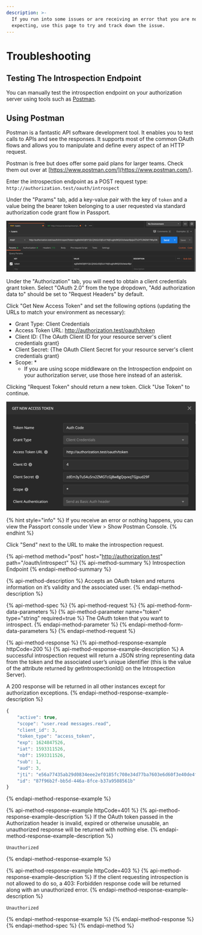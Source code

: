 ```yaml
---
description: >-
  If you run into some issues or are receiving an error that you are not
  expecting, use this page to try and track down the issue.
---
```


# Troubleshooting

## Testing The Introspection Endpoint

You can manually test the introspection endpoint on your authorization server using tools such as [Postman](https://www.postman.com/).

## Using Postman

Postman is a fantastic API software development tool. It enables you to test calls to APIs and see the responses. It supports most of the common OAuth flows and allows you to manipulate and define every aspect of an HTTP request.

Postman is free but does offer some paid plans for larger teams. Check them out over at [https://www.postman.com/](https://www.postman.com/).

Enter the introspection endpoint as a POST request type: `http://authorization.test/oauth/introspect`

Under the "Params" tab, add a key-value pair with the key of `token` and a value being the bearer token belonging to a user requested via standard authorization code grant flow in Passport.

![Introspection Key Value Example](.gitbook/assets/screen-shot-2020-06-28-at-1.52.33-pm.png)

Under the "Authorization" tab, you will need to obtain a client credentials grant token. Select "OAuth 2.0" from the type dropdown, "Add authorization data to" should be set to "Request Headers" by default.

Click "Get New Access Token" and set the following options \(updating the URLs to match your environment as necessary\):

* Grant Type: Client Credentials
* Access Token URL: http://authorization.test/oauth/token
* Client ID: {The OAuth Client ID for your resource server's client credentials grant}
* Client Secret: {The OAuth Client Secret for your resource server's client credentials grant}
* Scope: \*
  * If you are using scope middleware on the Introspection endpoint on your authorization server, use those here instead of an asterisk.

Clicking "Request Token" should return a new token. Click "Use Token" to continue.

![Client Credentials Token Request Example](.gitbook/assets/screen-shot-2020-06-28-at-1.53.05-pm.png)

{% hint style="info" %}
If you receive an error or nothing happens, you can view the Passport console under View &gt; Show Postman Console.
{% endhint %}

Click "Send" next to the URL to make the introspection request. 

{% api-method method="post" host="http://authorization.test" path="/oauth/introspect" %}
{% api-method-summary %}
Introspection Endpoint
{% endapi-method-summary %}

{% api-method-description %}
Accepts an OAuth token and returns information on it’s validity and the associated user.
{% endapi-method-description %}

{% api-method-spec %}
{% api-method-request %}
{% api-method-form-data-parameters %}
{% api-method-parameter name="token" type="string" required=true %}
The OAuth token that you want to introspect.
{% endapi-method-parameter %}
{% endapi-method-form-data-parameters %}
{% endapi-method-request %}

{% api-method-response %}
{% api-method-response-example httpCode=200 %}
{% api-method-response-example-description %}
A successful introspection request will return a JSON string representing data from the token and the associated user’s unique identifier \(this is the value of the attribute returned by getIntrospectionId\(\) on the Introspection Server\).  
  
A 200 response will be returned in all other instances except for authorization exceptions.
{% endapi-method-response-example-description %}

```javascript
{
    "active": true,
    "scope": "user.read messages.read",
    "client_id": 3,
    "token_type": "access_token",
    "exp": 1624847526,
    "iat": 1593311526,
    "nbf": 1593311526,
    "sub": 1,
    "aud": 3,
    "jti": "e56a77435ab29d0834eee2ef0185fc708e34d77ba7603e6d60f3e40de4f04dda2f9e9781ac389bd9",
    "id": "87f96b2f-bb5d-446a-8fce-b37a9508561b"
}
```
{% endapi-method-response-example %}

{% api-method-response-example httpCode=401 %}
{% api-method-response-example-description %}
If the OAuth token passed in the Authorization header is invalid, expired or otherwise unusable, an unauthorized response will be returned with nothing else.
{% endapi-method-response-example-description %}

```
Unauthorized
```
{% endapi-method-response-example %}

{% api-method-response-example httpCode=403 %}
{% api-method-response-example-description %}
If the client requesting introspection is not allowed to do so, a 403: Forbidden response code will be returned along with an unauthorized error.
{% endapi-method-response-example-description %}

```
Unauthorized
```
{% endapi-method-response-example %}
{% endapi-method-response %}
{% endapi-method-spec %}
{% endapi-method %}



